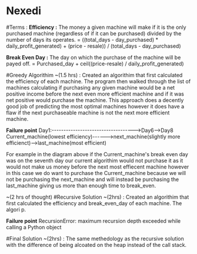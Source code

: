 # Nexedi
#Terms :
**Efficiency :**
  The money a given machine will make if it is the only purchased machine (regardless of if it can be purchased) divided by the number of days its operates. 
  = ((total_days - day_purchased) * daily_profit_generated) + (price - resale)) / (total_days - day_purchased)

**Break Even Day :**
  The day on which the purchase of the machine will be payed off.
  = Purchased_day + ceil((price-resale) / daily_profit_generated)

#Greedy Algorithim ~(1.5 hrs) : 
  Created an algorithim that first calculated the efficiency of each machine. The program then walked through the list of machines calculating if purchasing any
  given machine would be a net positive income before the next even more efficient machine and if it was net positive would purchase the machine.
  This approach does a decently good job of predicting the most optimal machines however it does have a flaw if the next purchaseable machine is not the next more 
  efficient machine. 
  
  **Failure point**
  Day1:----------------------------------->Day6-->Day8 
  Current_machine(lowest efficiency)------>next_machine(slightly more efficienct)-->last_machine(most efficient) 
  
  For example in the diagram above if the Current_machine's break even day was on the seventh day our current algorithim would not purchase it as it would not make 
  us money before the next most effiecent machine however in this case we do want to purchase the Current_machine because we will not be purchasing the next_machine 
  and will instead be purchasing the last_machine giving us more than enough time to break_even.
  
  ~(2 hrs of thought)
  #Recursive Solution ~(2hrs) :
    Created an algorithim that first calculated the efficiency and break_even_day of each machine. The algori
 p.
  
  **Failure point**
  RecursionError: maximum recursion depth exceeded while calling a Python object

#Final Solution ~(2hrs) :
   The same methedology as the recursive solution with the difference of being alcoated on the heap instead of the call stack.
